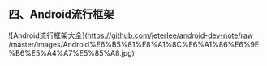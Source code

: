 ## 四、Android流行框架

![Android流行框架大全](https://github.com/jeterlee/android-dev-note/raw /master/images/Android%E6%B5%81%E8%A1%8C%E6%A1%86%E6%9E%B6%E5%A4%A7%E5%85%A8.jpg)

